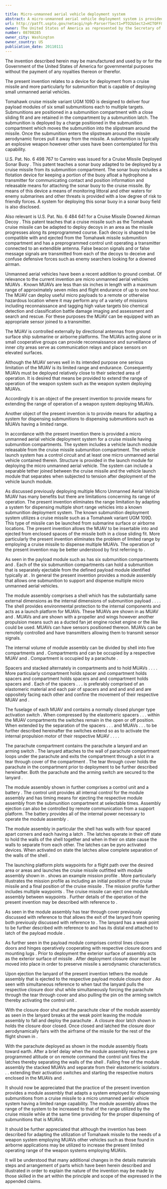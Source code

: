 ```yaml
---

title: Micro-unmanned aerial vehicle deployment system
abstract: A micro-unmanned aerial vehicle deployment system is provided for a cruise missile having submunition compartments. The system includes a vehicle launch module releasable from the cruise missile submunition compartment. The vehicle launch system has a control circuit and at least one micro-unmanned aerial vehicle contained therein. Structure is provided in the launch module for deploying the micro-unmanned aerial vehicle. A separable tether can be joined between the cruise missile and the vehicle launch module that separates when subjected to tension after deployment of the vehicle launch module.
url: http://patft.uspto.gov/netacgi/nph-Parser?Sect1=PTO2&Sect2=HITOFF&p=1&u=%2Fnetahtml%2FPTO%2Fsearch-adv.htm&r=1&f=G&l=50&d=PALL&S1=08708285&OS=08708285&RS=08708285
owner: The United States of America as represented by the Secretary of the Navy
number: 08708285
owner_city: Washington
owner_country: US
publication_date: 20110111
---
```

The invention described herein may be manufactured and used by or for the Government of the United States of America for governmental purposes without the payment of any royalties thereon or therefor.

The present invention relates to a device for deployment from a cruise missile and more particularly for submunition that is capable of deploying small unmanned aerial vehicles.

Tomahawk cruise missile variant UGM 109D is designed to deliver four payload modules of six small submunitions each to multiple targets. Submunitions are positioned in a submunition compartment with a close sliding fit and are retained in the compartment by a submunition latch. The submunition is deployed by a charge positioned in the submunition compartment which moves the submunition into the slipstream around the missile. Once the submunition enters the slipstream around the missile aerodynamic forces pull it away from the missile. A submunition is typically an explosive weapon however other uses have been contemplated for this capability.

U.S. Pat. No. 6 498 767 to Carreiro was issued for a Cruise Missile Deployed Sonar Buoy . This patent teaches a sonar buoy adapted to be deployed by a cruise missile from its submunition compartment. The sonar buoy includes a flotation device for keeping a portion of the buoy afloat a hydrophone a transmitter for communicating contact and position information and releasable means for attaching the sonar buoy to the cruise missile. By means of this device a means of monitoring littoral and other waters for enemy submarines and other threats is provided with a low degree of risk to friendly forces. A system for deploying this sonar buoy in a sonar buoy field is also disclosed.

Also relevant is U.S. Pat. No. 6 484 641 for a Cruise Missile Downed Airman Decoy . This patent teaches that a cruise missile such as the Tomahawk cruise missile can be adapted to deploy decoys in an area as the missile progresses along its preprogrammed course. Each decoy is shaped to be compatible with and ejected from the Tomahawk missile submunition compartment and has a preprogrammed control unit operating a transmitter connected to an extendible antenna. False beacon signals and or false message signals are transmitted from each of the decoys to deceive and confuse defensive forces such as enemy searchers looking for a downed airman.

Unmanned aerial vehicles have been a recent addition to ground combat. Of relevance to the current invention are micro unmanned aerial vehicles MUAVs . Known MUAVs are less than six inches in length with a maximum range of approximately seven miles and flight endurance of up to one hour. The MUAV can deploy useful micro payloads to a remote or otherwise hazardous location where it may perform any of a variety of missions including reconnaissance and tagging high value targets bio chemical detection and classification battle damage imaging and assessment and search and rescue. For these purposes the MUAV can be equipped with an appropriate sensor joined to a transmitter.

The MUAV is controlled externally by directional antennas from ground surface ship submarine or airborne platforms. The MUAVs acting alone or in small cooperative groups can provide reconnaissance and surveillance of inner city areas serve as communication relays and place sensors on elevated surfaces.

Although the MUAV serves well in its intended purpose one serious limitation of the MUAV is its limited range and endurance. Consequently MUAVs must be deployed relatively close to their selected area of operation. It is desired that means be provided to extend the range of operation of the weapon system such as the weapon system deploying MUAVs.

Accordingly it is an object of the present invention to provide means for extending the range of operation of a weapon system deploying MUAVs.

Another object of the present invention is to provide means for adapting a system for dispensing submunitions to dispensing submunitions such as MUAVs having a limited range.

In accordance with the present invention there is provided a micro unmanned aerial vehicle deployment system for a cruise missile having submunition compartments. The system includes a vehicle launch module releasable from the cruise missile submunition compartment. The vehicle launch system has a control circuit and at least one micro unmanned aerial vehicle contained therein. Structure is provided in the launch module for deploying the micro unmanned aerial vehicle. The system can include a separable tether joined between the cruise missile and the vehicle launch module that separates when subjected to tension after deployment of the vehicle launch module.

As discussed previously deploying multiple Micro Unmanned Aerial Vehicle MUAV has many benefits but there are limitations concerning its range of operation. The present invention eliminates the range limitation by adapting a system for dispensing multiple short range vehicles into a known submunition deployment system. The known submunition deployment system utilizes a cruise missile such as a Tomahawk variant UGM 109D. This type of missile can be launched from submarine surface or airborne locations. The present invention allows the MUAV to be insertable into and ejected from enclosed spaces of the missile both in a close sliding fit. More particularly the present invention eliminates the problem of limited range by employing a cruise missile to dispense multiple MUAVs. The operation of the present invention may be better understood by first referring to .

As seen in the payload module such as has six submunition compartments and . Each of the six submunition compartments can hold a submunition that is separately ejectable from the defined payload module identified typically at . In general the present invention provides a module assembly that allows one submunition to support and dispense multiple micro unmanned aerial vehicles.

The module assembly comprises a shell which has the substantially same external dimensions as the internal dimensions of submunition payload . . . . The shell provides environmental protection to the internal components and acts as a launch platform for MUAVs. These MUAVs are shown in as MUAV and . MUAVs and are shown with a propeller and wings however another propulsion means such as a ducted fan jet engine rocket engine or the like could be used. MUAVs can have sensors positioned thereon. MUAVs can be remotely controlled and have transmitters allowing them to transmit sensor signals.

The internal volume of module assembly can be divided by shell into five compartments and . Compartments and can be occupied by a respective MUAV and . Compartment is occupied by a parachute .

Spacers and stacked alternately in compartments and to hold MUAVs . . . . More particularly compartment holds spacer and compartment holds spacers and compartment holds spacers and and compartment holds spacers and . Each of the spacers . . . is preferably comprised of an elastomeric material and each pair of spacers and and and and and are oppositely facing each other and confine the movement of their respective MUAV and .

The fuselage of each MUAV and contains a normally closed plunger type activation switch . When compressed by the elastomeric spacers . . . within the MUAV compartments the switches remain in the open or off position. When extended by the separation of the spacers . . . and MUAVs . . . to be further described hereinafter the switches extend so as to activate the internal propulsion motor of their respective MUAV . . . .

The parachute compartment contains the parachute a lanyard and an arming switch . The lanyard attaches to the wall of parachute compartment loops under the parachute and exits the compartment through a slot in a tear through cover of the compartment . The tear through cover holds the parachute in the compartment prior to deployment to be further described hereinafter. Both the parachute and the arming switch are secured to the lanyard .

The module assembly shown in further comprises a control unit and a battery . The control unit provides all internal control for the module assembly and has timing means for ejecting the respective module assembly from the submunition compartment at selectable times. Assembly ejection can also be controlled by remote communication from a support platform. The battery provides all of the internal power necessary to operate the module assembly .

The module assembly in particular the shell has walls with four spaced apart corners and each having a latch . The latches operate in their off state to hold the walls of the shell together and when in their on state cause the walls to separate from each other. The latches can be pyro activated devices. When activated on state the latches allow complete separation of the walls of the shell .

The launching platform plots waypoints for a flight path over the desired area or areas and launches the cruise missile outfitted with module assembly shown in . shows an example mission profile . More particularly illustrates the mission profile as including an initial position of the cruise missile and a final position of the cruise missile . The mission profile further includes multiple waypoints . The cruise missile can eject one module assembly between waypoints . Further details of the operation of the present invention may be described with reference to .

As seen in the module assembly has tear through cover previously discussed with reference to that allows the exit of the lanyard from opening both previously discussed with reference to . The lanyard has a weak point to be further described with reference to and has its distal end attached to latch of the payload module .

As further seen in the payload module comprises control lines closure doors and hinges operatively cooperating with respective closure doors and mounting lugs . Prior to deployment the exterior surface of assembly acts as the exterior surface of missile . After deployment closure door must be moved into place in order to preserve missile s aerodynamic characteristics.

Upon ejection the lanyard of the present invention tethers the module assembly that is ejected to the respective payload module closure door . As seen with simultaneous reference to when taut the lanyard pulls the respective closure door shut while simultaneously forcing the parachute through the tear through cover and also pulling the pin on the arming switch thereby activating the control unit .

With the closure door shut and the parachute clear of the module assembly as seen in the lanyard breaks at the weak point leaving the module assembly to fall and deploy the parachute . A closure door latch shown in holds the closure door closed. Once closed and latched the closure door aerodynamically fairs with the airframe of the missile for the rest of the flight shown in .

With the parachute deployed as shown in the module assembly floats toward earth. After a brief delay when the module assembly reaches a pre programmed altitude or on remote command the control unit fires the latches thereby separating the walls of the shell . Falling free of the module assembly the stacked MUAVs and separate from their elastomeric isolators . . . extending their activation switches and starting the respective motors enclosed in the MUAVs and .

It should now be appreciated that the practice of the present invention provides a module assembly that adapts a system employed for dispensing submunitions from a cruise missile to a micro unmanned aerial vehicle system having a limited range capability. The module assembly allows the range of the system to be increased to that of the range utilized by the cruise missile while at the same time providing for the proper dispensing of submunitions that is MUAVs.

It should be further appreciated that although the invention has been described for adapting the utilization of Tomahawk missile to the needs of a weapon system employing MUAVs other vehicles such as those found in airborne applications may be utilized to increase the present limited operating range of the weapon systems employing MUAVs.

It will be understood that many additional changes in the details materials steps and arrangement of parts which have been herein described and illustrated in order to explain the nature of the invention may be made by those skilled in the art within the principle and scope of the expressed in the appended claims.

